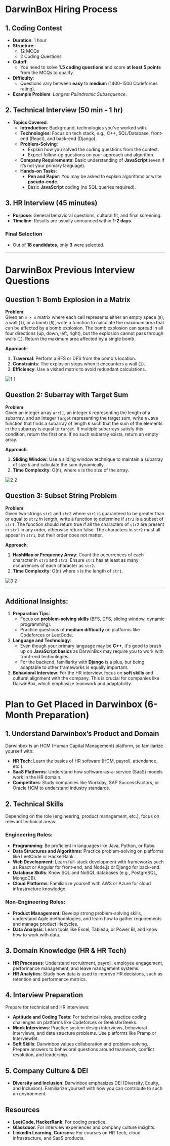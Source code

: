 # DarwinBox Hiring Process

## 1. Coding Contest
- **Duration**: 1 hour
- **Structure**: 
  - 12 MCQs 
  - 2 Coding Questions
- **Cutoff**: 
  - You need to solve **1.5 coding questions** and score **at least 5 points** from the MCQs to qualify.
- **Difficulty**: 
  - Questions vary between **easy** to **medium** (1400-1500 Codeforces rating).
- **Example Problem**: *Longest Palindromic Subsequence*.

## 2. Technical Interview (50 min - 1 hr)
- **Topics Covered**: 
  - **Introduction**: Background, technologies you've worked with.
  - **Technologies**: Focus on tech stack, e.g., C++, SQL/Database, front-end (React), and back-end (Django).
  - **Problem-Solving**: 
    - Explain how you solved the coding questions from the contest.
    - Expect follow-up questions on your approach and algorithm.
  - **Company Requirements**: Basic understanding of **JavaScript** (even if it’s not your primary language).
  - **Hands-on Tasks**: 
    - **Pen and Paper**: You may be asked to explain algorithms or write **pseudo-code**.
    - Basic **JavaScript** coding (no SQL queries required).

## 3. HR Interview (45 minutes)
- **Purpose**: General behavioral questions, cultural fit, and final screening.
- **Timeline**: Results are usually announced within **1-2 days**.

### Final Selection
- Out of **18 candidates**, only **3** were selected.

---

# DarwinBox Previous Interview Questions

## Question 1: Bomb Explosion in a Matrix
**Problem**:  
Given an `m × n` matrix where each cell represents either an empty space (`0`), a wall (`1`), or a bomb (`B`), write a function to calculate the maximum area that can be affected by a bomb explosion. The bomb explosion can spread in all four directions (up, down, left, right), but the explosion cannot pass through walls (`1`). Return the maximum area affected by a single bomb.

**Approach**:
1. **Traversal**: Perform a BFS or DFS from the bomb's location.
2. **Constraints**: The explosion stops when it encounters a wall (`1`).
3. **Efficiency**: Use a visited matrix to avoid redundant calculations.


![1 1](https://github.com/user-attachments/assets/1c757416-0354-49f2-b276-03ca070332cd)



## Question 2: Subarray with Target Sum
**Problem**:  
Given an integer array `arr[]`, an integer `K` representing the length of a subarray, and an integer `target` representing the target sum, write a Java function that finds a subarray of length `K` such that the sum of the elements in the subarray is equal to `target`. If multiple subarrays satisfy this condition, return the first one. If no such subarray exists, return an empty array.

**Approach**:
1. **Sliding Window**: Use a sliding window technique to maintain a subarray of size `K` and calculate the sum dynamically.
2. **Time Complexity**: O(n), where `n` is the size of the array.


![2 2](https://github.com/user-attachments/assets/e44d4795-bcee-4fa4-8400-1b400cf95bd3)


## Question 3: Subset String Problem
**Problem**:  
Given two strings `str1` and `str2` where `str1` is guaranteed to be greater than or equal to `str2` in length, write a function to determine if `str2` is a subset of `str1`. The function should return true if all the characters of `str2` are present in `str1` in any order, otherwise return false. The characters in `str2` must all appear in `str1`, but their order does not matter.

**Approach**:
1. **HashMap or Frequency Array**: Count the occurrences of each character in `str1` and `str2`. Ensure `str1` has at least as many occurrences of each character as `str2`.
2. **Time Complexity**: O(n) where `n` is the length of `str1`.

![3 2](https://github.com/user-attachments/assets/33494198-bb27-436f-a25f-ca00cc07dd38)

---

## Additional Insights:
1. **Preparation Tips**: 
   - Focus on **problem-solving skills** (BFS, DFS, sliding window, dynamic programming).
   - Practice questions of **medium difficulty** on platforms like Codeforces or LeetCode.
2. **Language and Technology**: 
   - Even though your primary language may be **C++**, it's good to brush up on **JavaScript basics** as DarwinBox may require you to work with front-end technologies.
   - For the backend, familiarity with **Django** is a plus, but being adaptable to other frameworks is equally important.
3. **Behavioral Interview**: For the HR interview, focus on **soft skills** and cultural alignment with the company. This is crucial for companies like DarwinBox, which emphasize teamwork and adaptability.


# Plan to Get Placed in Darwinbox (6-Month Preparation)

## 1. **Understand Darwinbox’s Product and Domain**
   Darwinbox is an HCM (Human Capital Management) platform, so familiarize yourself with:
   - **HR Tech**: Learn the basics of HR software (HCM, payroll, attendance, etc.).
   - **SaaS Platforms**: Understand how software-as-a-service (SaaS) models work in the HR domain.
   - **Competitors**: Study companies like Workday, SAP SuccessFactors, or Oracle HCM to understand industry standards.

## 2. **Technical Skills**  
   Depending on the role (engineering, product management, etc.), focus on relevant technical areas:

   ### Engineering Roles:
   - **Programming**: Be proficient in languages like Java, Python, or Ruby.
   - **Data Structures and Algorithms**: Practice problem-solving on platforms like LeetCode or HackerRank.
   - **Web Development**: Learn full-stack development with frameworks such as React or Angular for front-end, and Node.js or Django for back-end.
   - **Database Skills**: Know SQL and NoSQL databases (e.g., PostgreSQL, MongoDB).
   - **Cloud Platforms**: Familiarize yourself with AWS or Azure for cloud infrastructure knowledge.
  
   ### Non-Engineering Roles:
   - **Product Management**: Develop strong problem-solving skills, understand Agile methodologies, and learn how to gather requirements and manage product lifecycles.
   - **Data Analysis**: Learn tools like Excel, Tableau, or Power BI, and know how to work with data.

## 3. **Domain Knowledge (HR & HR Tech)**
   - **HR Processes**: Understand recruitment, payroll, employee engagement, performance management, and leave management systems.
   - **HR Analytics**: Study how data is used to improve HR decisions, such as retention and performance metrics.

## 4. **Interview Preparation**  
   Prepare for technical and HR interviews:
   - **Aptitude and Coding Tests**: For technical roles, practice coding challenges on platforms like Codeforces or GeeksforGeeks.
   - **Mock Interviews**: Practice system design interviews, behavioral interviews, and data structure problems. Use platforms like Pramp or InterviewBit.
   - **Soft Skills**: Darwinbox values collaboration and problem-solving. Prepare answers to behavioral questions around teamwork, conflict resolution, and leadership.

## 5. **Company Culture & DEI**  
   - **Diversity and Inclusion**: Darwinbox emphasizes DEI (Diversity, Equity, and Inclusion). Familiarize yourself with how you can contribute to such an environment.

## Resources
- **LeetCode, HackerRank**: For coding practice.
- **Glassdoor**: For interview experiences and company culture insights.
- **LinkedIn Learning, Coursera**: For courses on HR Tech, cloud infrastructure, and SaaS products.
